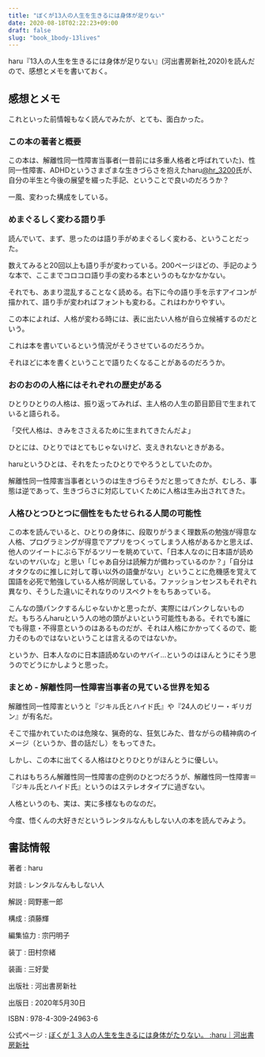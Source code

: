 ```yaml
---
title: "ぼくが13人の人生を生きるには身体が足りない"
date: 2020-08-18T02:22:23+09:00
draft: false
slug: "book_1body-13lives"
---
```


haru『13人の人生を生きるには身体が足りない』(河出書房新社,2020)を読んだので、感想とメモを書いておく。

感想とメモ
----

これといった前情報もなく読んでみたが、とても、面白かった。

### この本の著者と概要

この本は、解離性同一性障害当事者(一昔前には多重人格者と呼ばれていた)、性同一性障害、ADHDというさまざまな生きづらさを抱えたharu[@hr_3200](https://twitter.com/hr_3200)氏が、自分の半生と今後の展望を綴った手記、ということで良いのだろうか？

一風、変わった構成をしている。

### めまぐるしく変わる語り手

読んでいて、まず、思ったのは語り手がめまぐるしく変わる、ということだった。

数えてみると20回以上も語り手が変わっている。200ページほどの、手記のような本で、ここまでコロコロ語り手の変わる本というのもなかなかない。

それでも、あまり混乱することなく読める。右下に今の語り手を示すアイコンが描かれて、語り手が変わればフォントも変わる。これはわかりやすい。

この本によれば、人格が変わる時には、表に出たい人格が自ら立候補するのだという。

これは本を書いているという情況がそうさせているのだろうか。

それほどに本を書くということで語りたくなることがあるのだろうか。

### おのおのの人格にはそれぞれの歴史がある

ひとりひとりの人格は、振り返ってみれば、主人格の人生の節目節目で生まれていると語られる。

「交代人格は、きみをささえるために生まれてきたんだよ」

ひとには、ひとりではとてもじゃないけど、支えきれないときがある。

haruというひとは、それをたったひとりでやろうとしていたのか。

解離性同一性障害当事者というのは生きづらそうだと思ってきたが、むしろ、事態は逆であって、生きづらさに対応していくために人格は生み出されてきた。

### 人格ひとつひとつに個性をもたせられる人間の可能性

この本を読んでいると、ひとりの身体に、段取りがうまく理数系の勉強が得意な人格、プログラミングが得意でアプリをつくってしまう人格があるかと思えば、他人のツイートにぶら下がるツリーを眺めていて、「日本人なのに日本語が読めないのヤバいな」と思い「じゃあ自分は読解力が備わっているのか？」「自分はオタクなのに推しに対して尊い以外の語彙がない」ということに危機感を覚えて国語を必死で勉強している人格が同居している。ファッションセンスもそれぞれ異なり、そうした違いにそれなりのリスペクトをもちあっている。

こんなの頭パンクするんじゃないかと思ったが、実際にはパンクしないものだ。もちろんharuという人の地の頭がよいという可能性もある。それでも誰にでも得意・不得意というのはあるものだが、それは人格にかかってくるので、能力そのものではないということは言えるのではないか。

というか、日本人なのに日本語読めないのヤバイ…というのはほんとうにそう思うのでどうにかしようと思った。

### まとめ - 解離性同一性障害当事者の見ている世界を知る

解離性同一性障害というと『ジキル氏とハイド氏』や『24人のビリー・ギリガン』が有名だ。

そこで描かれていたのは危険な、猟奇的な、狂気じみた、昔ながらの精神病のイメージ（というか、昔の話だし）をもってきた。

しかし、この本に出てくる人格はひとりひとりがほんとうに優しい。

これはもちろん解離性同一性障害の症例のひとつだろうが、解離性同一性障害＝『ジキル氏とハイド氏』というのはステレオタイプに過ぎない。

人格というのも、実は、実に多様なものなのだ。

今度、悟くんの大好きだというレンタルなんもしない人の本を読んでみよう。

書誌情報
----

著者
:    haru

対談
:    レンタルなんもしない人

解説
:    岡野憲一郎

構成
:    須藤輝

編集協力
:    宗円明子

装丁
:    田村奈緒

装画
:    三好愛

出版社
:    河出書房新社

出版日
:    2020年5月30日

ISBN
:    978-4-309-24963-6

公式ページ
:    [ぼくが１３人の人生を生きるには身体がたりない。 :haru｜河出書房新社](http://www.kawade.co.jp/np/isbn/9784309249636/)
